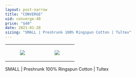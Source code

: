 ```yaml
---
layout: post-narrow
title: "CONVERGE"
uid: converge-40
price: "$40"
date: 2021-01-28
sizing: "SMALL | Preshrunk 100% Ringspun Cotton | Tultex"
---
```




<table style="width:100%;"><tr><td style="vertical-align:top;">
      <figure class="tmblr-full" data-orig-height="2048" data-orig-width="1365" data-orig-src="https://concertshirts.netlify.app/shirts/0347/0347-01.jpg"><img src="https://64.media.tumblr.com/4b45d4e53fdff5ff2a056c0e08e24592/05512c88258b0c3f-9b/s540x810/f518d70e3d17e43bbadee4a464399100e29e54da.jpg" data-orig-height="2048" data-orig-width="1365" data-orig-src="https://concertshirts.netlify.app/shirts/0347/0347-01.jpg"/></figure></td>
    <td style="vertical-align:top;">
      <figure class="tmblr-full" data-orig-height="2048" data-orig-width="1365" data-orig-src="https://concertshirts.netlify.app/shirts/0347/0347-02.jpg"><img src="https://64.media.tumblr.com/fc21134527051210d2489a32767f419f/05512c88258b0c3f-0c/s540x810/5bcf596b5a9e49cd7c3fc864ec97766c11eb619b.jpg" data-orig-height="2048" data-orig-width="1365" data-orig-src="https://concertshirts.netlify.app/shirts/0347/0347-02.jpg"/></figure></td>
  </tr></table><p>
  SMALL | Preshrunk 100% Ringspun Cotton | Tultex
</p>
